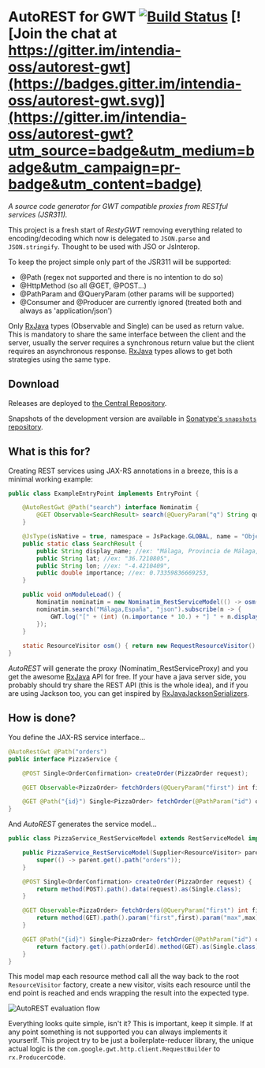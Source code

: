 # AutoREST for GWT [![Build Status](https://travis-ci.org/intendia-oss/autorest-gwt.svg)](https://travis-ci.org/intendia-oss/autorest-gwt) [![Join the chat at https://gitter.im/intendia-oss/autorest-gwt](https://badges.gitter.im/intendia-oss/autorest-gwt.svg)](https://gitter.im/intendia-oss/autorest-gwt?utm_source=badge&utm_medium=badge&utm_campaign=pr-badge&utm_content=badge)

*A source code generator for GWT compatible proxies from RESTful services (JSR311).*

This project is a fresh start of *RestyGWT* removing everything related to
encoding/decoding which now is delegated to ``JSON.parse`` and
``JSON.stringify``. Thought to be used with JSO or JsInterop.

To keep the project simple only part of the JSR311 will be supported:
* @Path (regex not supported and there is no intention to do so)
* @HttpMethod (so all @GET, @POST...)
* @PathParam and @QueryParam (other params will be supported)
* @Consumer and @Producer are currently ignored (treated both and always as 'application/json')

Only [RxJava][rxjava] types (Observable and Single) can be used as return value.
This is mandatory to share the same interface between the client and the server,
usually the server requires a synchronous return value but the client requires
an asynchronous response. [RxJava][rxjava] types allows to get both strategies
using the same type.

## Download

Releases are deployed to [the Central Repository][dl].

Snapshots of the development version are available in [Sonatype's `snapshots` repository][snap].

## What is this for?

Creating REST services using JAX-RS annotations in a breeze, this is a minimal working example:

```java
public class ExampleEntryPoint implements EntryPoint {

    @AutoRestGwt @Path("search") interface Nominatim {
        @GET Observable<SearchResult> search(@QueryParam("q") String query, @QueryParam("format") String format);
    }

    @JsType(isNative = true, namespace = JsPackage.GLOBAL, name = "Object")
    public static class SearchResult {
        public String display_name; //ex: "Málaga, Provincia de Málaga, Andalusia, Spain",
        public String lat; //ex: "36.7210805",
        public String lon; //ex: "-4.4210409",
        public double importance; //ex: 0.73359836669253,
    }

    public void onModuleLoad() {
        Nominatim nominatim = new Nominatim_RestServiceModel(() -> osm());
        nominatim.search("Málaga,España", "json").subscribe(n -> {
            GWT.log("[" + (int) (n.importance * 10.) + "] " + n.display_name + " (" + n.lon + "," + n.lat + ")");
        });
    }
    
    static ResourceVisitor osm() { return new RequestResourceVisitor().path("http://nominatim.openstreetmap.org/"); }
}
```

*AutoREST* will generate the proxy (Nominatim_RestServiceProxy) and you get the
awesome [RxJava][rxjava] API for free. If your have a java server side, you
probably should try share the REST API (this is the whole idea), and if you are
using Jackson too, you can get inspired by [RxJavaJacksonSerializers][jackson].

## How is done?

You define the JAX-RS service interface...

```java
@AutoRestGwt @Path("orders")
public interface PizzaService {

    @POST Single<OrderConfirmation> createOrder(PizzaOrder request);

    @GET Observable<PizzaOrder> fetchOrders(@QueryParam("first") int first, @QueryParam("max") int max);

    @GET @Path("{id}") Single<PizzaOrder> fetchOrder(@PathParam("id") orderId);
}
```

And *AutoREST* generates the service model...

```java
public class PizzaService_RestServiceModel extends RestServiceModel implements PizzaService {

    public PizzaService_RestServiceModel(Supplier<ResourceVisitor> parent) {
        super(() -> parent.get().path("orders"));
    }

    @POST Single<OrderConfirmation> createOrder(PizzaOrder request) {
        return method(POST).path().data(request).as(Single.class);
    }

    @GET Observable<PizzaOrder> fetchOrders(@QueryParam("first") int first, @QueryParam("max") int max) {
        return method(GET).path().param("first",first).param("max",max).as(Observable.class);
    }

    @GET @Path("{id}") Single<PizzaOrder> fetchOrder(@PathParam("id") orderId) {
        return factory.get().path(orderId).method(GET).as(Single.class);
    }
}
```

This model map each resource method call all the way back to the root ``ResourceVisitor`` factory,
create a new visitor, visits each resource until the end point is reached and ends wrapping the result
into the expected type.

![AutoREST evaluation flow](https://github.com/intendia-oss/autorest-gwt/raw/master/autorest-flow.gif)

Everything looks quite simple, isn't it? This is important, keep it simple. If
at any point something is not supported you can always implements it yourserlf.
This project try to be just a boilerplate-reducer library, the unique actual
logic is the ``com.google.gwt.http.client.RequestBuilder`` to ``rx.Producer``code.



 [dl]: https://search.maven.org/#search%7Cga%7C1%7Cg%3A%22com.intendia.gwt.autorest%22%20AND%20a%3A%22autorest-gwt%22
 [snap]: https://oss.sonatype.org/content/repositories/snapshots/
 [jackson]: https://gist.github.com/ibaca/71be7c73d8619d11182807b871c5975c
 [rxjava]: https://github.com/ReactiveX/RxJava
